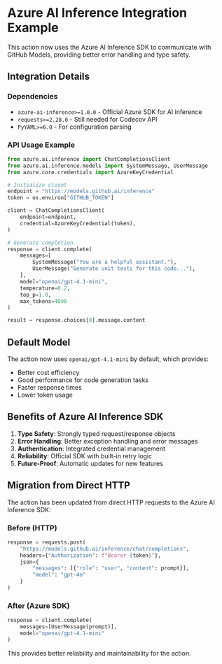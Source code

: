 # Azure AI Inference Integration Example

This action now uses the Azure AI Inference SDK to communicate with GitHub Models, providing better error handling and type safety.

## Integration Details

### Dependencies

- `azure-ai-inference>=1.0.0` - Official Azure SDK for AI inference
- `requests>=2.28.0` - Still needed for Codecov API
- `PyYAML>=6.0` - For configuration parsing

### API Usage Example

```python
from azure.ai.inference import ChatCompletionsClient
from azure.ai.inference.models import SystemMessage, UserMessage
from azure.core.credentials import AzureKeyCredential

# Initialize client
endpoint = "https://models.github.ai/inference"
token = os.environ["GITHUB_TOKEN"]

client = ChatCompletionsClient(
    endpoint=endpoint,
    credential=AzureKeyCredential(token),
)

# Generate completion
response = client.complete(
    messages=[
        SystemMessage("You are a helpful assistant."),
        UserMessage("Generate unit tests for this code..."),
    ],
    model="openai/gpt-4.1-mini",
    temperature=0.2,
    top_p=1.0,
    max_tokens=4096
)

result = response.choices[0].message.content
```

## Default Model

The action now uses `openai/gpt-4.1-mini` by default, which provides:

- Better cost efficiency
- Good performance for code generation tasks
- Faster response times
- Lower token usage

## Benefits of Azure AI Inference SDK

1. **Type Safety**: Strongly typed request/response objects
2. **Error Handling**: Better exception handling and error messages
3. **Authentication**: Integrated credential management
4. **Reliability**: Official SDK with built-in retry logic
5. **Future-Proof**: Automatic updates for new features

## Migration from Direct HTTP

The action has been updated from direct HTTP requests to the Azure AI Inference SDK:

### Before (HTTP)

```python
response = requests.post(
    "https://models.github.ai/inference/chat/completions",
    headers={"Authorization": f"Bearer {token}"},
    json={
        "messages": [{"role": "user", "content": prompt}],
        "model": "gpt-4o"
    }
)
```

### After (Azure SDK)

```python
response = client.complete(
    messages=[UserMessage(prompt)],
    model="openai/gpt-4.1-mini"
)
```

This provides better reliability and maintainability for the action.
